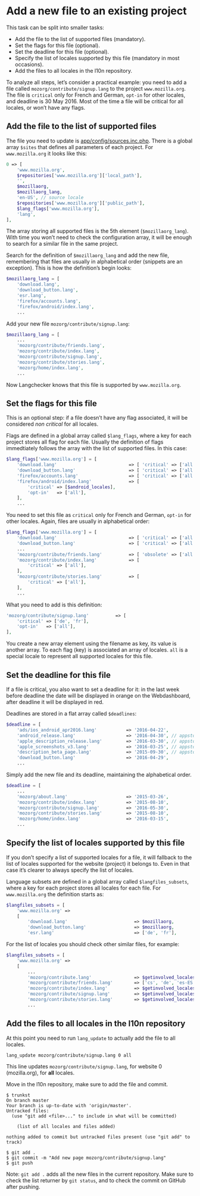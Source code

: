 # Add a new file to an existing project

This task can be split into smaller tasks:
* Add the file to the list of supported files (mandatory).
* Set the flags for this file (optional).
* Set the deadline for this file (optional).
* Specify the list of locales supported by this file (mandatory in most occasions).
* Add the files to all locales in the l10n repository.

To analyze all steps, let’s consider a practical example: you need to add a file called `mozorg/contribute/signup.lang` to the project `www.mozilla.org`. The file is `critical` only for French and German, `opt-in` for other locales, and deadline is 30 May 2016. Most of the time a file will be critical for all locales, or won’t have any flags.

## Add the file to the list of supported files
The file you need to update is [app/config/sources.inc.php](https://github.com/mozilla-l10n/langchecker/blob/master/app/config/sources.inc.php). There is a global array `$sites` that defines all parameters of each project. For `www.mozilla.org` it looks like this:
```PHP
0 => [
    'www.mozilla.org',
    $repositories['www.mozilla.org']['local_path'],
    '',
    $mozillaorg,
    $mozillaorg_lang,
    'en-US', // source locale
    $repositories['www.mozilla.org']['public_path'],
    $lang_flags['www.mozilla.org'],
    'lang',
],
```
The array storing all supported files is the 5th element (`$mozillaorg_lang`). With time you won’t need to check the configuration array, it will be enough to search for a similar file in the same project.

Search for the definition of `$mozillaorg_lang` and add the new file, remembering that files are usually in alphabetical order (snippets are an exception). This is how the definition’s begin looks:
```PHP
$mozillaorg_lang = [
    'download.lang',
    'download_button.lang',
    'esr.lang',
    'firefox/accounts.lang',
    'firefox/android/index.lang',
    ...
```

Add your new file `mozorg/contribute/signup.lang`:
```PHP
$mozillaorg_lang = [
    ...
    'mozorg/contribute/friends.lang',
    'mozorg/contribute/index.lang',
    'mozorg/contribute/signup.lang',
    'mozorg/contribute/stories.lang',
    'mozorg/home/index.lang',    
    ...
```

Now Langchecker knows that this file is supported by `www.mozilla.org`.

## Set the flags for this file
This is an optional step: if a file doesn’t have any flag associated, it will be considered *non critical* for all locales.

Flags are defined in a global array called `$lang_flags`, where a key for each project stores all flag for each file. Usually the definition of flags immedtiately follows the array with the list of supported files. In this case:
```PHP
$lang_flags['www.mozilla.org'] = [
    'download.lang'                           => [ 'critical' => ['all'] ],
    'download_button.lang'                    => [ 'critical' => ['all'] ],
    'firefox/accounts.lang'                   => [ 'critical' => ['all'] ],
    'firefox/android/index.lang'              => [
        'critical' => [$android_locales],
        'opt-in'   => ['all'],
    ],
    ...
```

You need to set this file as `critical` only for French and German, `opt-in` for other locales. Again, files are usually in alphabetical order:
```PHP
$lang_flags['www.mozilla.org'] = [
    'download.lang'                           => [ 'critical' => ['all'] ],
    'download_button.lang'                    => [ 'critical' => ['all'] ],
    ...
    'mozorg/contribute/friends.lang'          => [ 'obsolete' => ['all'] ],
    'mozorg/contribute/index.lang'            => [
        'critical' => ['all'],
    ],
    'mozorg/contribute/stories.lang'          => [
        'critical' => ['all'],
    ],    
    ...
```

What you need to add is this definition:
```PHP
'mozorg/contribute/signup.lang'          => [
    'critical' => ['de', 'fr'],
    'opt-in'   => ['all'],
],
```
You create a new array element using the filename as key, its value is another array. To each flag (key) is associated an array of locales. `all` is a special locale to represent all supported locales for this file.

## Set the deadline for this file
If a file is critical, you also want to set a deadline for it: in the last week before deadline the date will be displayed in orange on the Webdashboard, after deadline it will be displayed in red.

Deadlines are stored in a flat array called `$deadlines`:
```PHP
$deadline = [
    'ads/ios_android_apr2016.lang'           => '2016-04-22',
    'android_release.lang'                   => '2016-04-30', // appstores project
    'apple_description_release.lang'         => '2016-03-30', // appstores project
    'apple_screenshots_v3.lang'              => '2016-03-25', // appstores project
    'description_beta_page.lang'             => '2015-09-30', // appstores project
    'download_button.lang'                   => '2016-04-29',
    ...
```

Simply add the new file and its deadline, maintaining the alphabetical order.
```PHP
$deadline = [
    ...
    'mozorg/about.lang'                      => '2015-03-26',
    'mozorg/contribute/index.lang'           => '2015-08-10',
    'mozorg/contribute/signup.lang'          => '2016-05-30',
    'mozorg/contribute/stories.lang'         => '2015-08-10',
    'mozorg/home/index.lang'                 => '2016-03-15',
    ...
```

## Specify the list of locales supported by this file
If you don’t specify a list of supported locales for a file, it will fallback to the list of locales supported for the website (project) it belongs to. Even in that case it’s clearer to always specify the list of locales.

Language subsets are defined in a global array called `$langfiles_subsets`, where a key for each project stores all locales for each file. For `www.mozilla.org` the definition starts as:

```PHP
$langfiles_subsets = [
    'www.mozilla.org' =>
    [
        'download.lang'                         => $mozillaorg,
        'download_button.lang'                  => $mozillaorg,
        'esr.lang'                              => ['de', 'fr'],
```

For the list of locales you should check other similar files, for example:
```PHP
$langfiles_subsets = [
    'www.mozilla.org' =>
    [
        ...
        'mozorg/contribute.lang'                => $getinvolved_locales,
        'mozorg/contribute/friends.lang'        => ['cs', 'de', 'es-ES', 'fr', 'pt-BR'],
        'mozorg/contribute/index.lang'          => $getinvolved_locales,
        'mozorg/contribute/signup.lang'         => $getinvolved_locales,
        'mozorg/contribute/stories.lang'        => $getinvolved_locales,
        ...
```

## Add the files to all locales in the l10n repository
At this point you need to run `lang_update` to actually add the file to all locales.

```
lang_update mozorg/contribute/signup.lang 0 all
```
This line updates `mozorg/contribute/signup.lang`, for website 0 (mozilla.org), for **all** locales.

Move in the l10n repository, make sure to add the file and commit.
```
$ trunkst
On branch master
Your branch is up-to-date with 'origin/master'.
Untracked files:
  (use "git add <file>..." to include in what will be committed)

	(list of all locales and files added)

nothing added to commit but untracked files present (use "git add" to track)

$ git add .
$ git commit -m "Add new page mozorg/contribute/signup.lang"
$ git push
```
Note: `git add .` adds all the new files in the current repository. Make sure to check the list returner by `git status`, and to check the commit on GitHub after pushing.

